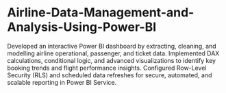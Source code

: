 # Airline-Data-Management-and-Analysis-Using-Power-BI
Developed an interactive Power BI dashboard by extracting, cleaning, and modelling airline operational, passenger, and ticket data. Implemented DAX calculations, conditional logic, and advanced visualizations to identify key booking trends and flight performance insights. Configured Row-Level Security (RLS) and scheduled data refreshes for secure, automated, and scalable reporting in Power BI Service.
